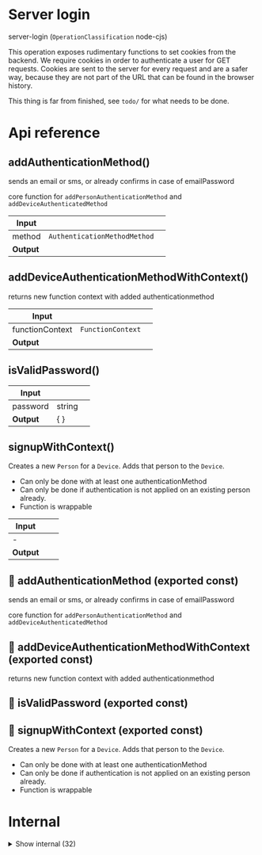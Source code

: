 # Server login

server-login (`OperationClassification` node-cjs)

This operation exposes rudimentary functions to set cookies from the backend. We require cookies in order to authenticate a user for GET requests. Cookies are sent to the server for every request and are a safer way, because they are not part of the URL that can be found in the browser history.

This thing is far from finished, see `todo/` for what needs to be done.




# Api reference

## addAuthenticationMethod()

sends an email or sms, or already confirms in case of emailPassword

core function for `addPersonAuthenticationMethod` and `addDeviceAuthenticatedMethod`


| Input      |    |    |
| ---------- | -- | -- |
| method | `AuthenticationMethodMethod` |  |,| handle | string |  |,| shouldBeUnique (optional) | boolean | TODO: check if it's unique before sending an email. This is needed in case you are a person trying to add a method, because then there might be another person with the same handle. |,| credential (optional) | string |  |
| **Output** |    |    |



## addDeviceAuthenticationMethodWithContext()

returns new function context with added authenticationmethod


| Input      |    |    |
| ---------- | -- | -- |
| functionContext | `FunctionContext` |  |,| method | `AuthenticationMethodMethod` |  |,| handle | string |  |,| credential (optional) | string |  |
| **Output** |    |    |



## isValidPassword()

| Input      |    |    |
| ---------- | -- | -- |
| password | string |  |
| **Output** | {  }   |    |



## signupWithContext()

Creates a new `Person` for a `Device`. Adds that person to the `Device`.

- Can only be done with at least one authenticationMethod
- Can only be done if authentication is not applied on an existing person already.
- Function is wrappable


| Input      |    |    |
| ---------- | -- | -- |
| - | | |
| **Output** |    |    |



## 📄 addAuthenticationMethod (exported const)

sends an email or sms, or already confirms in case of emailPassword

core function for `addPersonAuthenticationMethod` and `addDeviceAuthenticatedMethod`


## 📄 addDeviceAuthenticationMethodWithContext (exported const)

returns new function context with added authenticationmethod


## 📄 isValidPassword (exported const)

## 📄 signupWithContext (exported const)

Creates a new `Person` for a `Device`. Adds that person to the `Device`.

- Can only be done with at least one authenticationMethod
- Can only be done if authentication is not applied on an existing person already.
- Function is wrappable

# Internal

<details><summary>Show internal (32)</summary>
    
  # addDeviceAuthenticationMethodConfirm()

adds an `authenticatedMethod` to `Device` after the OTP is correct

For now, only handles methods `phoneNumber` and `email`

TODO: extrahere the core into `addAuthenticationMethodConfirm` and use it in this one and make also `addPersonAuthenticationMethodConfirm`


| Input      |    |    |
| ---------- | -- | -- |
| deviceId | string | device id |,| method | `AuthenticationMethodMethod` |  |,| otp | number | one time password |
| **Output** |    |    |



## addPersonAuthenticationMethodWithContext()

| Input      |    |    |
| ---------- | -- | -- |
| functionContext | `FunctionContext` |  |,| method | `AuthenticationMethodMethod` |  |,| handle | string | most of the time, this is a username, but can also be phone number or email or so |,| credential (optional) | string |  |
| **Output** |    |    |



## findAuthenticatedPersonWithHandle()

Check if the handle is already taken by some person in the system


| Input      |    |    |
| ---------- | -- | -- |
| method | `AuthenticationMethodMethod` |  |,| handle | string |  |
| **Output** |    |    |



## findLoggedinPersonsWithContext()

This finds all persons you should be logged in as according to all your device's Authentication Methods.

Does not update your device to add the found persons.


| Input      |    |    |
| ---------- | -- | -- |
| functionContext | `FunctionContext` |  |
| **Output** |    |    |



## getMeWithContext()

Get all relevant information about yourself, including all persons that are attached to you.

NB: probably need to omit some fields later, but for now it's fine


| Input      |    |    |
| ---------- | -- | -- |
| functionContext | `FunctionContext` |  |
| **Output** |    |    |



## getPublicPerson()

| Input      |    |    |
| ---------- | -- | -- |
| id (optional) | string |  |
| **Output** |    |    |



## getPublicPersons()

| Input      |    |    |
| ---------- | -- | -- |
| - | | |
| **Output** |    |    |



## isPhoneNumber()

TODO: Implement this


| Input      |    |    |
| ---------- | -- | -- |
| phoneNumber | string |  |
| **Output** | {  }   |    |



## loginWithContext()

attaches the `Device` with `authToken` to a `Person` once all required authenticationMethods are provided. If not, it needs to return the required authenticationMethods so the user can attach those to the device until loggin is successful.


| Input      |    |    |
| ---------- | -- | -- |
| functionContext | `FunctionContext` |  |
| **Output** |    |    |



## loginWithPasswordWithContext()

Login with username and password

1. Adds an username/password combo as auth-method to the device,
2. Checks the persons to match the auth
3. In case of match, moves the method to the person and connects the device


| Input      |    |    |
| ---------- | -- | -- |
| functionContext | `FunctionContext` |  |,| username | string |  |,| password | string |  |
| **Output** |    |    |



## logoutWithContext()

Uses cookies (https://serverjs.io/documentation/reply/#cookie-) to logout

Needed for having `authToken` with GET as well in a safe manner (e.g. for images)


| Input      |    |    |
| ---------- | -- | -- |
| functionContext | `FunctionContext` |  |,| rememberAuthentication (optional) | boolean |  |
| **Output** |    |    |



## removeDeviceAuthenticationMethodWithContext()

removes an `authenticatedMethod` from `Device`

Usually the authentication methods are an attempt to login into a new account, so if you remove something it doesnt have impact on the accounts you already logged into, because these authentications are not stored on the device but on the person.

We can therefore remove it without much validation


| Input      |    |    |
| ---------- | -- | -- |
| functionContext | `FunctionContext` |  |,| method | `AuthenticationMethodMethod` |  |
| **Output** |    |    |



## removePersonAuthenticationMethodWithContext()

removes an `authenticationMethod` from `Person` from currentPerson from authenticated device


| Input      |    |    |
| ---------- | -- | -- |
| functionContext | `FunctionContext` |  |,| method | `AuthenticationMethodMethod` |  |
| **Output** |    |    |



## signupWithPasswordWithContext()

For now only username/pass is supported due to direct verification

This function makes an authenticationmethod for the device and then signs up by creating a person for it and attaching it to the device.


| Input      |    |    |
| ---------- | -- | -- |
| functionContext | `FunctionContext` |  |,| fullName | string |  |,| username | string |  |,| pictureImage (optional) | `BackendAsset` |  |,| password | string |  |,| repeatPassword | string |  |
| **Output** |    |    |



## switchCurrentPersonWithContext()

| Input      |    |    |
| ---------- | -- | -- |
| functionContext | `FunctionContext` |  |,| newCurentPersonId | string |  |
| **Output** |    |    |



## updateMeWithContext()

| Input      |    |    |
| ---------- | -- | -- |
| functionContext | `FunctionContext` |  |,| details | `PersonProfileDetails` |  |
| **Output** |    |    |



## 📄 addDeviceAuthenticationMethodConfirm (exported const)

adds an `authenticatedMethod` to `Device` after the OTP is correct

For now, only handles methods `phoneNumber` and `email`

TODO: extrahere the core into `addAuthenticationMethodConfirm` and use it in this one and make also `addPersonAuthenticationMethodConfirm`


## 📄 addPersonAuthenticationMethodWithContext (exported const)

## 📄 findAuthenticatedPersonWithHandle (exported const)

Check if the handle is already taken by some person in the system


## 📄 findLoggedinPersonsWithContext (exported const)

This finds all persons you should be logged in as according to all your device's Authentication Methods.

Does not update your device to add the found persons.


## 📄 getMeWithContext (exported const)

Get all relevant information about yourself, including all persons that are attached to you.

NB: probably need to omit some fields later, but for now it's fine


## 📄 getPublicPerson (exported const)

## 📄 getPublicPersons (exported const)

## 📄 isPhoneNumber (exported const)

TODO: Implement this


## 📄 loginWithContext (exported const)

attaches the `Device` with `authToken` to a `Person` once all required authenticationMethods are provided. If not, it needs to return the required authenticationMethods so the user can attach those to the device until loggin is successful.


## 📄 loginWithPasswordWithContext (exported const)

Login with username and password

1. Adds an username/password combo as auth-method to the device,
2. Checks the persons to match the auth
3. In case of match, moves the method to the person and connects the device


## 📄 logoutWithContext (exported const)

Uses cookies (https://serverjs.io/documentation/reply/#cookie-) to logout

Needed for having `authToken` with GET as well in a safe manner (e.g. for images)


## 📄 removeDeviceAuthenticationMethodWithContext (exported const)

removes an `authenticatedMethod` from `Device`

Usually the authentication methods are an attempt to login into a new account, so if you remove something it doesnt have impact on the accounts you already logged into, because these authentications are not stored on the device but on the person.

We can therefore remove it without much validation


## 📄 removePersonAuthenticationMethodWithContext (exported const)

removes an `authenticationMethod` from `Person` from currentPerson from authenticated device


## 📄 signupWithPasswordWithContext (exported const)

For now only username/pass is supported due to direct verification

This function makes an authenticationmethod for the device and then signs up by creating a person for it and attaching it to the device.


## 📄 switchCurrentPersonWithContext (exported const)

## 📄 updateMeWithContext (exported const)

  </details>

